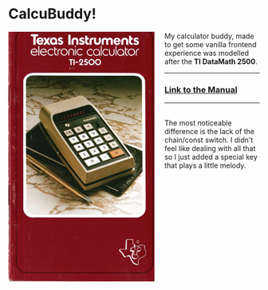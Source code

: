# CalcuBuddy!

 

<img src="./images/ti-datamath.jpg" alt="The DataMath" height="500px" style="float:left; padding-right: 20px;">

My calculator buddy, made to get some vanilla frontend experience was modelled after the **TI DataMath 2500**.
***
### [Link to the Manual](https://archive.org/details/texas-instruments-ti-2500-b-calculator/mode/2up)
***
<br>
The most noticeable difference is the lack of the chain/const switch. I didn't feel like dealing with all that so I just added a special key that plays a little melody.